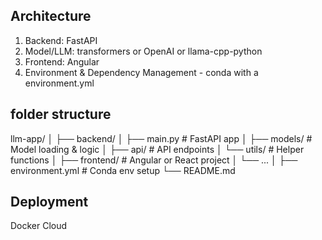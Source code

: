 ## Architecture
1. Backend: FastAPI
2. Model/LLM: transformers or OpenAI or llama-cpp-python
3. Frontend: Angular
4. Environment & Dependency Management - conda with a environment.yml

## folder structure
llm-app/
│
├── backend/
│   ├── main.py          # FastAPI app
│   ├── models/          # Model loading & logic
│   ├── api/             # API endpoints
│   └── utils/           # Helper functions
│
├── frontend/            # Angular or React project
│   └── ...
│
├── environment.yml      # Conda env setup
└── README.md

## Deployment
Docker
Cloud